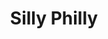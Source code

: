 ---
pid: ch101
title: Silly Philly
location_transcription: Middle of City Hall
coordinates: "[-75.163607607816, 39.952418198863]"
zipcode: '19119'
gen_neighborhood: Northwest Philadelphia
neighborhood: Mount Airy
outside_phl: 
age: '28.5'
age_range: 20-29
instagram: 
image_file_name: ch_101.jpg
proposal_transcription: |-
  Silly Philly
  [Hidden Message]
topic: 
topic_summary: '0'
type: Bench
keywords_other: 
credit: Ned Hillstown
image_labels: 
twitter: 
facebook: 
permalink: "/monuments/ch101/"
layout: item-page
---
